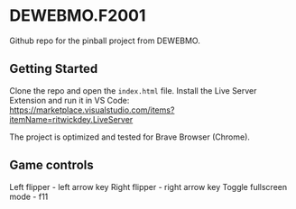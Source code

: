 # DEWEBMO.F2001
Github repo for the pinball project from DEWEBMO.

## Getting Started
Clone the repo and open the `index.html` file.
Install the Live Server Extension and run it in VS Code: https://marketplace.visualstudio.com/items?itemName=ritwickdey.LiveServer

The project is optimized and tested for Brave Browser (Chrome).


## Game controls
Left flipper - left arrow key
Right flipper - right arrow key
Toggle fullscreen mode - f11